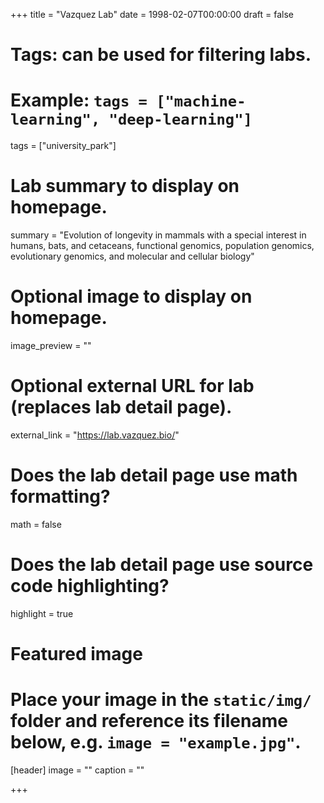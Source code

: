 +++
title = "Vazquez Lab"
date = 1998-02-07T00:00:00
draft = false

# Tags: can be used for filtering labs.
# Example: `tags = ["machine-learning", "deep-learning"]`
tags = ["university_park"]

# Lab summary to display on homepage.
summary = "Evolution of longevity in mammals with a special interest in humans, bats, and cetaceans, functional genomics, population genomics, evolutionary genomics, and molecular and cellular biology"

# Optional image to display on homepage.
image_preview = ""

# Optional external URL for lab (replaces lab detail page).
external_link = "https://lab.vazquez.bio/"

# Does the lab detail page use math formatting?
math = false

# Does the lab detail page use source code highlighting?
highlight = true

# Featured image
# Place your image in the `static/img/` folder and reference its filename below, e.g. `image = "example.jpg"`.
[header]
image = ""
caption = ""

+++
